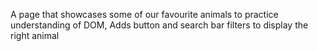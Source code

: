 A page that showcases some of our favourite animals to practice understanding of DOM,
Adds button and search bar filters to display the right animal

